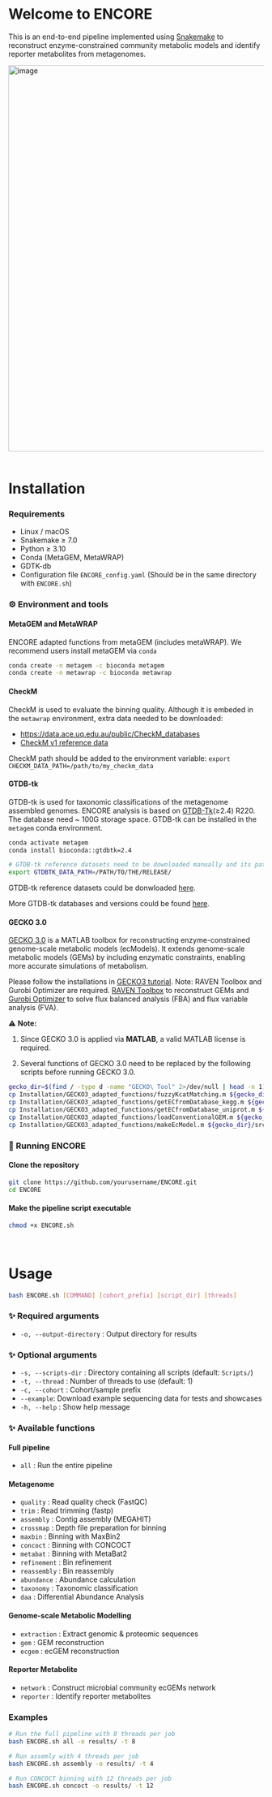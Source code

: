 # Welcome to ENCORE
This is an end-to-end pipeline implemented using [Snakemake](https://snakemake.readthedocs.io/) to reconstruct enzyme-constrained community metabolic models and identify reporter metabolites from metagenomes.

<img width="1494" height="761" alt="image" src="https://github.com/user-attachments/assets/54e71aa0-6e2b-4577-b8e3-d38ba06d6c8b" />

<br>
<br>

# Installation

### Requirements
- Linux / macOS
- Snakemake ≥ 7.0  
- Python ≥ 3.10  
- Conda (MetaGEM, MetaWRAP)
- GDTK-db
- Configuration file `ENCORE_config.yaml` (Should be in the same directory with `ENCORE.sh`)

### ⚙️ Environment and tools
#### MetaGEM and MetaWRAP

ENCORE adapted functions from metaGEM (includes metaWRAP). We recommend users install metaGEM via `conda`

```bash
conda create -n metagem -c bioconda metagem
conda create -n metawrap -c bioconda metawrap
```

#### CheckM

CheckM is used to evaluate the binning quality. Although it is embeded in the `metawrap` environment, extra data needed to be downloaded:

- https://data.ace.uq.edu.au/public/CheckM_databases
- [CheckM v1 reference data](https://zenodo.org/record/7401545#.Y44ymHbMJD8)

CheckM path should be added to the environment variable: `export CHECKM_DATA_PATH=/path/to/my_checkm_data`

#### GTDB-tk

GTDB-tk is used for taxonomic classifications of the metagenome assembled genomes. ENCORE analysis is based on [GTDB-Tk](https://ecogenomics.github.io/GTDBTk/index.html)(≥2.4) R220. The database need ~ 100G storage space. GTDB-tk can be installed in the `metagem` conda environment.

```bash
conda activate metagem
conda install bioconda::gtdbtk=2.4

# GTDB-tk reference datasets need to be downloaded manually and its path should be added to the environment variable
export GTDBTK_DATA_PATH=/PATH/TO/THE/RELEASE/
```

GTDB-tk reference datasets could be donwloaded [here](https://ecogenomics.github.io/GTDBTk/installing/index.html#installing).

More GTDB-tk databases and versions could be found [here](https://ecogenomics.github.io/GTDBTk/installing/index.html#installing).

#### GECKO 3.0

[GECKO 3.0](https://github.com/SysBioChalmers/GECKO) is a MATLAB toolbox for reconstructing enzyme-constrained genome-scale metabolic models (ecModels). It extends genome-scale metabolic models (GEMs) by including enzymatic constraints, enabling more accurate simulations of metabolism.

Please follow the installations in [GECKO3 tutorial](https://github.com/SysBioChalmers/GECKO/wiki). Note: RAVEN Toolbox and Gurobi Optimizer are required. [RAVEN Toolbox](https://github.com/SysBioChalmers/RAVEN) to reconstruct GEMs and [Gurobi Optimizer](https://www.gurobi.com/downloads/) to solve flux balanced analysis (FBA) and flux variable analysis (FVA).

⚠️ **Note:**

1. Since GECKO 3.0 is applied via **MATLAB**, a valid MATLAB license is required.
  
2. Several functions of GECKO 3.0 need to be replaced by the following scripts before running GECKO 3.0.
  

```bash
gecko_dir=$(find / -type d -name "GECKO\ Tool" 2>/dev/null | head -n 1)
cp Installation/GECKO3_adapted_functions/fuzzyKcatMatching.m ${gecko_dir}/src/geckomat/gather_kcats/fuzzyKcatMatching.m
cp Installation/GECKO3_adapted_functions/getECfromDatabase_kegg.m ${gecko_dir}/src/geckomat/get_enzyme_data/getECfromDatabase_kegg.m
cp Installation/GECKO3_adapted_functions/getECfromDatabase_uniprot.m ${gecko_dir}/src/geckomat/get_enzyme_data/getECfromDatabase_uniprot.m
cp Installation/GECKO3_adapted_functions/loadConventionalGEM.m ${gecko_dir}/src/geckomat/utilities/loadConventionalGEM.m
cp Installation/GECKO3_adapted_functions/makeEcModel.m ${gecko_dir}/src/geckomat/change_model/makeEcModel.m
```

### 🚀 Running ENCORE
#### Clone the repository
```bash
git clone https://github.com/yourusername/ENCORE.git
cd ENCORE
```

#### Make the pipeline script executable
```bash
chmod +x ENCORE.sh
```
<br>

# Usage
```bash
bash ENCORE.sh [COMMAND] [cohort_prefix] [script_dir] [threads]
```

### ✨ Required arguments
- `-o, --output-directory` : Output directory for results  

### ✨ Optional arguments
- `-s, --scripts-dir` : Directory containing all scripts (default: `Scripts/`)  
- `-t, --thread` : Number of threads to use (default: 1)
- `-c, --cohort` : Cohort/sample prefix
- `--example`: Download example sequencing data for tests and showcases
- `-h, --help` : Show help message  

### ✨ Available functions
#### Full pipeline
- `all` : Run the entire pipeline  

#### Metagenome
- `quality` : Read quality check (FastQC)  
- `trim` : Read trimming (fastp)  
- `assembly` : Contig assembly (MEGAHIT)  
- `crossmap` : Depth file preparation for binning  
- `maxbin` : Binning with MaxBin2  
- `concoct` : Binning with CONCOCT  
- `metabat` : Binning with MetaBat2  
- `refinement` : Bin refinement  
- `reassembly` : Bin reassembly  
- `abundance` : Abundance calculation  
- `taxonomy` : Taxonomic classification  
- `daa` : Differential Abundance Analysis

#### Genome-scale Metabolic Modelling
- `extraction` : Extract genomic & proteomic sequences  
- `gem` : GEM reconstruction  
- `ecgem` : ecGEM reconstruction  

#### Reporter Metabolite
- `network` : Construct microbial community ecGEMs network  
- `reporter` : Identify reporter metabolites  

### Examples

```bash
# Run the full pipeline with 8 threads per job
bash ENCORE.sh all -o results/ -t 8

# Run assemly with 4 threads per job
bash ENCORE.sh assembly -o results/ -t 4

# Run CONCOCT binning with 12 threads per job
bash ENCORE.sh concoct -o results/ -t 12
```
